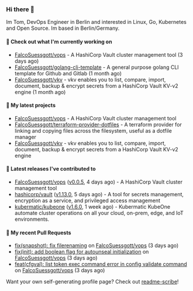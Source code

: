 ### Hi there 👋

Im Tom, DevOps Engineer in Berlin and interested in Linux, Go, Kubernetes and Open Source.
Im based in Berlin/Germany.

#### 👷 Check out what I'm currently working on

- [FalcoSuessgott/vops](https://github.com/FalcoSuessgott/vops) - A HashiCorp Vault cluster management tool (3 days ago)
- [FalcoSuessgott/golang-cli-template](https://github.com/FalcoSuessgott/golang-cli-template) - A general purpose golang CLI  template for Github and Gitlab (1 month ago)
- [FalcoSuessgott/vkv](https://github.com/FalcoSuessgott/vkv) - vkv enables you to list, compare, import, document, backup &amp; encrypt secrets from a HashiCorp Vault KV-v2 engine (1 month ago)

#### 🌱 My latest projects

- [FalcoSuessgott/vops](https://github.com/FalcoSuessgott/vops) - A HashiCorp Vault cluster management tool
- [FalcoSuessgott/terraform-provider-dotfiles](https://github.com/FalcoSuessgott/terraform-provider-dotfiles) - A terraform provider for linking and copying files across the filesystem, useful as a dotfile manager
- [FalcoSuessgott/vkv](https://github.com/FalcoSuessgott/vkv) - vkv enables you to list, compare, import, document, backup &amp; encrypt secrets from a HashiCorp Vault KV-v2 engine

#### 🔭 Latest releases I've contributed to

- [FalcoSuessgott/vops](https://github.com/FalcoSuessgott/vops) ([v0.0.5](https://github.com/FalcoSuessgott/vops/releases/tag/v0.0.5), 4 days ago) - A HashiCorp Vault cluster management tool
- [hashicorp/vault](https://github.com/hashicorp/vault) ([v1.13.0](https://github.com/hashicorp/vault/releases/tag/v1.13.0), 5 days ago) - A tool for secrets management, encryption as a service, and privileged access management
- [kubermatic/kubeone](https://github.com/kubermatic/kubeone) ([v1.6.0](https://github.com/kubermatic/kubeone/releases/tag/v1.6.0), 1 week ago) - Kubermatic KubeOne automate cluster operations on all your cloud, on-prem, edge, and IoT environments.  

#### 🔨 My recent Pull Requests

- [fix(snapshot): fix filerenaming](https://github.com/FalcoSuessgott/vops/pull/17) on [FalcoSuessgott/vops](https://github.com/FalcoSuessgott/vops) (3 days ago)
- [fix(init): add boolean flag for autounseal initialization](https://github.com/FalcoSuessgott/vops/pull/16) on [FalcoSuessgott/vops](https://github.com/FalcoSuessgott/vops) (3 days ago)
- [feat(cfgval): list token exec command error in config validate command](https://github.com/FalcoSuessgott/vops/pull/15) on [FalcoSuessgott/vops](https://github.com/FalcoSuessgott/vops) (3 days ago)

Want your own self-generating profile page? Check out [readme-scribe](https://github.com/muesli/readme-scribe)!